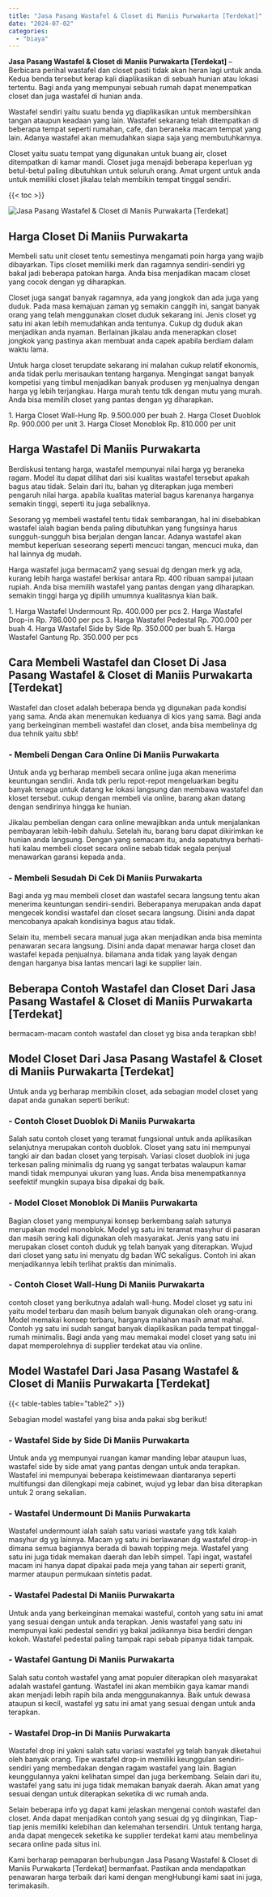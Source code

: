 ```yaml
---
title: "Jasa Pasang Wastafel & Closet di Maniis Purwakarta [Terdekat]"
date: "2024-07-02"
categories: 
  - "biaya"
---
```


**Jasa Pasang Wastafel & Closet di Maniis Purwakarta \[Terdekat\]** – Berbicara perihal wastafel dan closet pasti tidak akan heran lagi untuk anda. Kedua benda tersebut kerap kali diaplikasikan di sebuah hunian atau lokasi tertentu. Bagi anda yang mempunyai sebuah rumah dapat menempatkan closet dan juga wastafel di hunian anda.

Wastafel sendiri yaitu suatu benda yg diaplikasikan untuk membersihkan tangan ataupun keadaan yang lain. Wastafel sekarang telah ditempatkan di beberapa tempat seperti rumahan, cafe, dan beraneka macam tempat yang lain. Adanya wastafel akan memudahkan siapa saja yang membutuhkannya.

Closet yaitu suatu tempat yang digunakan untuk buang air, closet ditempatkan di kamar mandi. Closet juga menajdi beberapa keperluan yg betul-betul paling dibutuhkan untuk seluruh orang. Amat urgent untuk anda untuk memiliki closet jikalau telah membikin tempat tinggal sendiri.

{{< toc >}}

![Jasa Pasang Wastafel & Closet di Maniis Purwakarta [Terdekat]](/images/wastafel-closet-murah30.png)

## Harga Closet Di Maniis Purwakarta

Membeli satu unit closet tentu semestinya mengamati poin harga yang wajib dibayarkan. Tips closet memiliki merk dan ragamnya sendiri-sendiri yg bakal jadi beberapa patokan harga. Anda bisa menjadikan macam closet yang cocok dengan yg diharapkan.

Closet juga sangat banyak ragamnya, ada yang jongkok dan ada juga yang duduk. Pada masa kemajuan zaman yg semakin canggih ini, sangat banyak orang yang telah menggunakan closet duduk sekarang ini. Jenis closet yg satu ini akan lebih memudahkan anda tentunya. Cukup dg duduk akan menjadikan anda nyaman. Berlainan jikalau anda menerapkan closet jongkok yang pastinya akan membuat anda capek apabila berdiam dalam waktu lama.

Untuk harga closet terupdate sekarang ini malahan cukup relatif ekonomis, anda tidak perlu merisaukan tentang harganya. Mengingat sangat banyak kompetisi yang timbul menjadikan banyak produsen yg menjualnya dengan harga yg lebih terjangkau. Harga murah tentu tdk dengan mutu yang murah. Anda bisa memilih closet yang pantas dengan yg diharapkan.

1\. Harga Closet Wall-Hung Rp. 9.500.000 per buah 2. Harga Closet Duoblok Rp. 900.000 per unit 3. Harga Closet Monoblok Rp. 810.000 per unit

## Harga Wastafel Di Maniis Purwakarta

Berdiskusi tentang harga, wastafel mempunyai nilai harga yg beraneka ragam. Model itu dapat dilihat dari sisi kualitas wastafel tersebut apakah bagus atau tidak. Selain dari itu, bahan yg diterapkan juga memberi pengaruh nilai harga. apabila kualitas material bagus karenanya harganya semakin tinggi, seperti itu juga sebaliknya.

Sesorang yg membeli wastafel tentu tidak sembarangan, hal ini disebabkan wastafel ialah bagian benda paling dibutuhkan yang fungsinya harus sungguh-sungguh bisa berjalan dengan lancar. Adanya wastafel akan membut keperluan seseorang seperti mencuci tangan, mencuci muka, dan hal lainnya dg mudah.

Harga wastafel juga bermacam2 yang sesuai dg dengan merk yg ada, kurang lebih harga wastafel berkisar antara Rp. 400 ribuan sampai jutaan rupiah. Anda bisa memilih wastafel yang pantas dengan yang diharapkan. semakin tinggi harga yg dipilih umumnya kualitasnya kian baik.

1\. Harga Wastafel Undermount Rp. 400.000 per pcs 2. Harga Wastafel Drop-in Rp. 786.000 per pcs 3. Harga Wastafel Pedestal Rp. 700.000 per buah 4. Harga Wastafel Side by Side Rp. 350.000 per buah 5. Harga Wastafel Gantung Rp. 350.000 per pcs

## Cara Membeli Wastafel dan Closet Di Jasa Pasang Wastafel & Closet di Maniis Purwakarta \[Terdekat\]

Wastafel dan closet adalah beberapa benda yg digunakan pada kondisi yang sama. Anda akan menemukan keduanya di kios yang sama. Bagi anda yang berkeinginan membeli wastafel dan closet, anda bisa membelinya dg dua tehnik yaitu sbb!

### \- Membeli Dengan Cara Online Di Maniis Purwakarta

Untuk anda yg berharap membeli secara online juga akan menerima keuntungan sendiri. Anda tdk perlu repot-repot mengeluarkan begitu banyak tenaga untuk datang ke lokasi langsung dan membawa wastafel dan kloset tersebut. cukup dengan membeli via online, barang akan datang dengan sendirinya hingga ke hunian.

Jikalau pembelian dengan cara online mewajibkan anda untuk menjalankan pembayaran lebih-lebih dahulu. Setelah itu, barang baru dapat dikirimkan ke hunian anda langsung. Dengan yang semacam itu, anda sepatutnya berhati-hati kalau membeli closet secara online sebab tidak segala penjual menawarkan garansi kepada anda.

### \- Membeli Sesudah Di Cek Di Maniis Purwakarta

Bagi anda yg mau membeli closet dan wastafel secara langsung tentu akan menerima keuntungan sendiri-sendiri. Beberapanya merupakan anda dapat mengecek kondisi wastafel dan closet secara langsung. Disini anda dapat mencobanya apakah kondisinya bagus atau tidak.

Selain itu, membeli secara manual juga akan menjadikan anda bisa meminta penawaran secara langsung. Disini anda dapat menawar harga closet dan wastafel kepada penjualnya. bilamana anda tidak yang layak dengan dengan harganya bisa lantas mencari lagi ke supplier lain.

## Beberapa Contoh Wastafel dan Closet Dari Jasa Pasang Wastafel & Closet di Maniis Purwakarta \[Terdekat\]

bermacam-macam contoh wastafel dan closet yg bisa anda terapkan sbb!

## Model Closet Dari Jasa Pasang Wastafel & Closet di Maniis Purwakarta \[Terdekat\]

Untuk anda yg berharap membikin closet, ada sebagian model closet yang dapat anda gunakan seperti berikut:

### \- Contoh Closet Duoblok Di Maniis Purwakarta

Salah satu contoh closet yang teramat fungsional untuk anda aplikasikan selanjutnya merupakan contoh duoblok. Closet yang satu ini mempunyai tangki air dan badan closet yang terpisah. Variasi closet duoblok ini juga terkesan paling minimalis dg ruang yg sangat terbatas walaupun kamar mandi tidak mempunyai ukuran yang luas. Anda bisa menempatkannya seefektif mungkin supaya bisa dipakai dg baik.

### \- Model Closet Monoblok Di Maniis Purwakarta

Bagian closet yang mempunyai konsep berkembang salah satunya merupakan model monoblok. Model yg satu ini teramat masyhur di pasaran dan masih sering kali digunakan oleh masyarakat. Jenis yang satu ini merupakan closet contoh duduk yg telah banyak yang diterapkan. Wujud dari closet yang satu ini menyatu dg badan WC sekaligus. Contoh ini akan menjadikannya lebih terlihat praktis dan minimalis.

### \- Contoh Closet Wall-Hung Di Maniis Purwakarta

contoh closet yang berikutnya adalah wall-hung. Model closet yg satu ini yaitu model terbaru dan masih belum banyak digunakan oleh orang-orang. Model memakai konsep terbaru, harganya malahan masih amat mahal. Contoh yg satu ini sudah sangat banyak diaplikasikan pada tempat tinggal-rumah minimalis. Bagi anda yang mau memakai model closet yang satu ini dapat memperolehnya di supplier terdekat atau via online.

## Model Wastafel Dari Jasa Pasang Wastafel & Closet di Maniis Purwakarta \[Terdekat\]

{{< table-tables table="table2" >}}

Sebagian model wastafel yang bisa anda pakai sbg berikut!

### \- Wastafel Side by Side Di Maniis Purwakarta

Untuk anda yg mempunyai ruangan kamar manding lebar ataupun luas, wastafel side by side amat yang pantas dengan untuk anda terapkan. Wastafel ini mempunyai beberapa keistimewaan diantaranya seperti multifungsi dan dilengkapi meja cabinet, wujud yg lebar dan bisa diterapkan untuk 2 orang sekalian.

### \- Wastafel Undermount Di Maniis Purwakarta

Wastafel undermount ialah salah satu variasi wastafe yang tdk kalah masyhur dg yg lainnya. Macam yg satu ini berlawanan dg wastafel drop-in dimana semua bagiannya berada di bawah topping meja. Wastafel yang satu ini juga tidak memakan daerah dan lebih simpel. Tapi ingat, wastafel macam ini hanya dapat dipakai pada meja yang tahan air seperti granit, marmer ataupun permukaan sintetis padat.

### \- Wastafel Padestal Di Maniis Purwakarta

Untuk anda yang berkeinginan memakai wasteful, contoh yang satu ini amat yang sesuai dengan untuk anda terapkan. Jenis wastafel yang satu ini mempunyai kaki pedestal sendiri yg bakal jadikannya bisa berdiri dengan kokoh. Wastafel pedestal paling tampak rapi sebab pipanya tidak tampak.

### \- Wastafel Gantung Di Maniis Purwakarta

Salah satu contoh wastafel yang amat populer diterapkan oleh masyarakat adalah wastafel gantung. Wastafel ini akan membikin gaya kamar mandi akan menjadi lebih rapih bila anda menggunakannya. Baik untuk dewasa ataupun si kecil, wastafel yg satu ini amat yang sesuai dengan untuk anda terapkan.

### \- Wastafel Drop-in Di Maniis Purwakarta

Wastafel drop ini yakni salah satu variasi wastafel yg telah banyak diketahui oleh banyak orang. Tipe wastafel drop-in memiliki keunggulan sendiri-sendiri yang membedakan dengan ragam wastafel yang lain. Bagian keunggulannya yakni kelihatan simpel dan juga berkembang. Selain dari itu, wastafel yang satu ini juga tidak memakan banyak daerah. Akan amat yang sesuai dengan untuk diterapkan seketika di wc rumah anda.

Selain beberapa info yg dapat kami jelaskan mengenai contoh wastafel dan closet. Anda dapat menjadikan contoh yang sesuai dg yg diinginkan, Tiap-tiap jenis memiliki kelebihan dan kelemahan tersendiri. Untuk tentang harga, anda dapat mengecek seketika ke supplier terdekat kami atau membelinya secara online pada situs ini.

Kami berharap pemaparan berhubungan Jasa Pasang Wastafel & Closet di Maniis Purwakarta \[Terdekat\] bermanfaat. Pastikan anda mendapatkan penawaran harga terbaik dari kami dengan mengHubungi kami saat ini juga, terimakasih.
